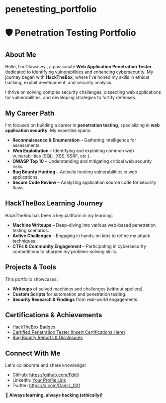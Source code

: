 # penetesting_portfolio

# 🛡️ Penetration Testing Portfolio

## About Me
Hello, I’m Oluwaseyi, a passionate **Web Application Penetration Tester** dedicated to identifying vulnerabilities and enhancing cybersecurity. My journey began with **HackTheBox**, where I’ve honed my skills in ethical hacking, exploit development, and security analysis. 

I thrive on solving complex security challenges, dissecting web applications for vulnerabilities, and developing strategies to fortify defenses.

## My Career Path
I'm focused on building a career in **penetration testing**, specializing in **web application security**. My expertise spans:
- **Reconnaissance & Enumeration** – Gathering intelligence for assessments.
- **Web Exploitation** – Identifying and exploiting common web vulnerabilities (SQLi, XSS, SSRF, etc.).
- **OWASP Top 10** – Understanding and mitigating critical web security risks.
- **Bug Bounty Hunting** – Actively hunting vulnerabilities in web applications.
- **Secure Code Review** – Analyzing application source code for security flaws.

## HackTheBox Learning Journey
HackTheBox has been a key platform in my learning:
- **Machine Writeups** – Deep-diving into various web-based penetration testing scenarios.
- **Active Challenges** – Engaging in hands-on labs to refine my attack techniques.
- **CTFs & Community Engagement** – Participating in cybersecurity competitions to sharpen my problem-solving skills.

## Projects & Tools
This portfolio showcases:
- **Writeups** of solved machines and challenges (without spoilers).
- **Custom Scripts** for automation and penetration testing.
- **Security Research & Findings** from real-world engagements.

## Certifications & Achievements
- [HackTheBox Badges](#)
- [Certified Penetration Tester (Insert Certifications Here)](#)
- [Bug Bounty Reports & Disclosures](#)

## Connect With Me
Let's collaborate and share knowledge! 
- GitHub: https://github.com/Fdril/
- LinkedIn: [Your Profile Link](#)
- Twitter: https://x.com/DamiL_001

🚀 **Always learning, always hacking (ethically)!**
